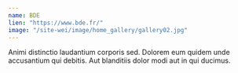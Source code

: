 ```yaml
---
name: BDE
lien: "https://www.bde.fr/"
image: "/site-wei/image/home_gallery/gallery02.jpg"
---
```


Animi distinctio laudantium corporis sed. Dolorem eum quidem unde accusantium qui debitis. Aut blanditiis dolor modi aut in qui ducimus.